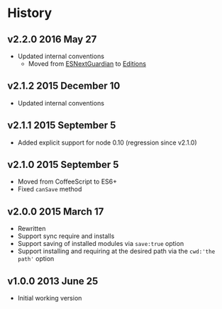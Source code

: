# History

## v2.2.0 2016 May 27
- Updated internal conventions
  - Moved from [ESNextGuardian](https://github.com/bevry/esnextguardian) to [Editions](https://github.com/bevry/editions)

## v2.1.2 2015 December 10
- Updated internal conventions

## v2.1.1 2015 September 5
- Added explicit support for node 0.10 (regression since v2.1.0)

## v2.1.0 2015 September 5
- Moved from CoffeeScript to ES6+
- Fixed `canSave` method

## v2.0.0 2015 March 17
- Rewritten
- Support sync require and installs
- Support saving of installed modules via `save:true` option
- Support installing and requiring at the desired path via the `cwd:'the path'` option

## v1.0.0 2013 June 25
- Initial working version
